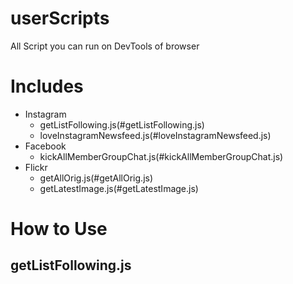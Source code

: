 # userScripts
All Script you can run on DevTools of browser

# Includes
* Instagram
  * getListFollowing.js(#getListFollowing.js)
  * loveInstagramNewsfeed.js(#loveInstagramNewsfeed.js)
* Facebook
  * kickAllMemberGroupChat.js(#kickAllMemberGroupChat.js)
* Flickr
  * getAllOrig.js(#getAllOrig.js)
  * getLatestImage.js(#getLatestImage.js)
  
# How to Use

## getListFollowing.js
